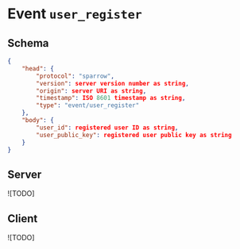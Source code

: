 # Event `user_register`

## Schema
```json
{
    "head": {
        "protocol": "sparrow",
        "version": server version number as string,
        "origin": server URI as string,
        "timestamp": ISO 8601 timestamp as string,
        "type": "event/user_register"
    },
    "body": {
        "user_id": registered user ID as string,
        "user_public_key": registered user public key as string
    }
}
```

## Server

![TODO]

## Client

![TODO]